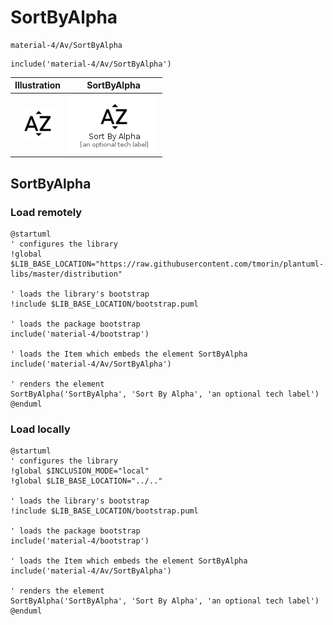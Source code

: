 # SortByAlpha


```text
material-4/Av/SortByAlpha
```

```text
include('material-4/Av/SortByAlpha')
```



| Illustration | SortByAlpha |
| :---: | :---: |
| ![illustration for Illustration](../../material-4/Av/SortByAlpha.png) | ![illustration for SortByAlpha](../../material-4/Av/SortByAlpha.Local.png) |




## SortByAlpha

### Load remotely
```plantuml
@startuml
' configures the library
!global $LIB_BASE_LOCATION="https://raw.githubusercontent.com/tmorin/plantuml-libs/master/distribution"

' loads the library's bootstrap
!include $LIB_BASE_LOCATION/bootstrap.puml

' loads the package bootstrap
include('material-4/bootstrap')

' loads the Item which embeds the element SortByAlpha
include('material-4/Av/SortByAlpha')

' renders the element
SortByAlpha('SortByAlpha', 'Sort By Alpha', 'an optional tech label')
@enduml
```

### Load locally
```plantuml
@startuml
' configures the library
!global $INCLUSION_MODE="local"
!global $LIB_BASE_LOCATION="../.."

' loads the library's bootstrap
!include $LIB_BASE_LOCATION/bootstrap.puml

' loads the package bootstrap
include('material-4/bootstrap')

' loads the Item which embeds the element SortByAlpha
include('material-4/Av/SortByAlpha')

' renders the element
SortByAlpha('SortByAlpha', 'Sort By Alpha', 'an optional tech label')
@enduml
```

